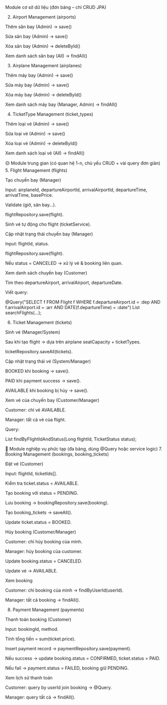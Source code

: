 Module cơ sở dữ liệu (đơn bảng – chỉ CRUD JPA)

2. Airport Management (airports)

Thêm sân bay (Admin) → save()

Sửa sân bay (Admin) → save()

Xóa sân bay (Admin) → deleteById()

Xem danh sách sân bay (All) → findAll()

3. Airplane Management (airplanes)

Thêm máy bay (Admin) → save()

Sửa máy bay (Admin) → save()

Xóa máy bay (Admin) → deleteById()

Xem danh sách máy bay (Manager, Admin) → findAll()

4. TicketType Management (ticket_types)

Thêm loại vé (Admin) → save()

Sửa loại vé (Admin) → save()

Xóa loại vé (Admin) → deleteById()

Xem danh sách loại vé (All) → findAll()

🟡 Module trung gian (có quan hệ 1-n, chủ yếu CRUD + vài query đơn giản)
5. Flight Management (flights)

Tạo chuyến bay (Manager)

Input: airplaneId, departureAirportId, arrivalAirportId, departureTime, arrivalTime, basePrice.

Validate (giờ, sân bay…).

flightRepository.save(flight).

Sinh vé tự động cho flight (ticketService).

Cập nhật trạng thái chuyến bay (Manager)

Input: flightId, status.

flightRepository.save(flight).

Nếu status = CANCELED → xử lý vé & booking liên quan.

Xem danh sách chuyến bay (Customer)

Tìm theo departureAirport, arrivalAirport, departureDate.

Viết query:

@Query("SELECT f FROM Flight f WHERE f.departureAirport.id = :dep AND f.arrivalAirport.id = :arr AND DATE(f.departureTime) = :date")
List<Flight> searchFlights(...);

6. Ticket Management (tickets)

Sinh vé (Manager/System)

Sau khi tạo flight → dựa trên airplane seatCapacity + ticketTypes.

ticketRepository.saveAll(tickets).

Cập nhật trạng thái vé (System/Manager)

BOOKED khi booking → save().

PAID khi payment success → save().

AVAILABLE khi booking bị hủy → save().

Xem vé của chuyến bay (Customer/Manager)

Customer: chỉ vé AVAILABLE.

Manager: tất cả vé của flight.

Query:

List<Ticket> findByFlightIdAndStatus(Long flightId, TicketStatus status);

🔴 Module nghiệp vụ phức tạp (đa bảng, dùng @Query hoặc service logic)
7. Booking Management (bookings, booking_tickets)

Đặt vé (Customer)

Input: flightId, ticketIds[].

Kiểm tra ticket.status = AVAILABLE.

Tạo booking với status = PENDING.

Lưu booking → bookingRepository.save(booking).

Tạo booking_tickets → saveAll().

Update ticket.status = BOOKED.

Hủy booking (Customer/Manager)

Customer: chỉ hủy booking của mình.

Manager: hủy booking của customer.

Update booking.status = CANCELED.

Update vé → AVAILABLE.

Xem booking

Customer: chỉ booking của mình → findByUserId(userId).

Manager: tất cả booking → findAll().

8. Payment Management (payments)

Thanh toán booking (Customer)

Input: bookingId, method.

Tính tổng tiền = sum(ticket.price).

Insert payment record → paymentRepository.save(payment).

Nếu success → update booking.status = CONFIRMED, ticket.status = PAID.

Nếu fail → payment.status = FAILED, booking giữ PENDING.

Xem lịch sử thanh toán

Customer: query by userId join booking → @Query.

Manager: query tất cả → findAll().